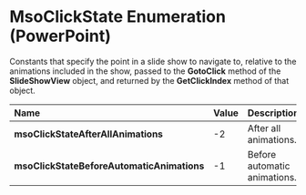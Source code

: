 
# MsoClickState Enumeration (PowerPoint)

Constants that specify the point in a slide show to navigate to, relative to the animations included in the show, passed to the  **GotoClick** method of the **SlideShowView** object, and returned by the **GetClickIndex** method of that object.



|**Name**|**Value**|**Description**|
|:-----|:-----|:-----|
| **msoClickStateAfterAllAnimations**|-2|After all animations.|
| **msoClickStateBeforeAutomaticAnimations**|-1|Before automatic animations.|
